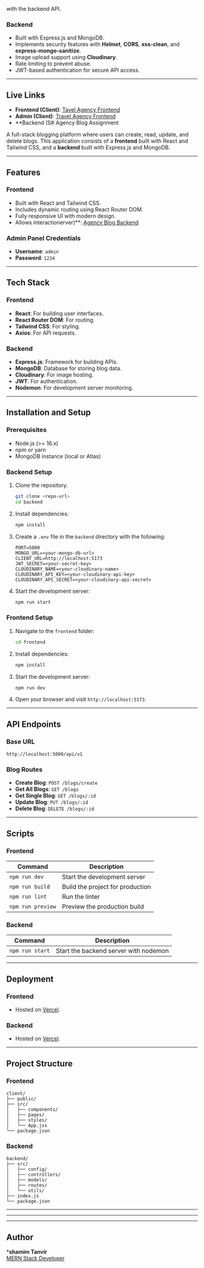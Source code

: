  with the backend API.

### Backend
- Built with Express.js and MongoDB.
- Implements security features with **Helmet**, **CORS**, **xss-clean**, and **express-mongo-sanitize**.
- Image upload support using **Cloudinary**.
- Rate limiting to prevent abuse.
- JWT-based authentication for secure API access.

---

## Live Links

- **Frontend (Client)**: [ Tavel Agency  Frontend](https://travel-project-q5c5.vercel.app)  
- **Admin (Client)**: [ Travel Agency  Frontend](https://travel-project-q5c5.vercel.app/admin/login)  
- **Backend (S# Agency Blog Assignment

A full-stack blogging platform where users can create, read, update, and delete blogs. This application consists of a **frontend** built with React and Tailwind CSS, and a **backend** built with Express.js and MongoDB.

---

## Features

### Frontend
- Built with React and Tailwind CSS.
- Includes dynamic routing using React Router DOM.
- Fully responsive UI with modern design.
- Allows interactionerver)**: [Agency Blog Backend](https://agency-blog-assignment-45ke.vercel.app) 

### Admin Panel Credentials
- **Username**: `admin`  
- **Password**: `1234`  

---

## Tech Stack

### Frontend
- **React**: For building user interfaces.
- **React Router DOM**: For routing.
- **Tailwind CSS**: For styling.
- **Axios**: For API requests.

### Backend
- **Express.js**: Framework for building APIs.
- **MongoDB**: Database for storing blog data.
- **Cloudinary**: For image hosting.
- **JWT**: For authentication.
- **Nodemon**: For development server monitoring.

---

## Installation and Setup

### Prerequisites
- Node.js (>= 16.x)
- npm or yarn
- MongoDB instance (local or Atlas)

### Backend Setup
1. Clone the repository.
   ```bash
   git clone <repo-url>
   cd backend
   ```
2. Install dependencies:
   ```bash
   npm install
   ```
3. Create a `.env` file in the `backend` directory with the following:
   ```env
   PORT=5000
   MONGO_URL=<your-mongo-db-url>
   CLIENT_URL=http://localhost:5173
   JWT_SECRET=<your-secret-key>
   CLOUDINARY_NAME=<your-cloudinary-name>
   CLOUDINARY_API_KEY=<your-cloudinary-api-key>
   CLOUDINARY_API_SECRET=<your-cloudinary-api-secret>
   ```
4. Start the development server:
   ```bash
   npm run start
   ```

### Frontend Setup
1. Navigate to the `frontend` folder:
   ```bash
   cd frontend
   ```
2. Install dependencies:
   ```bash
   npm install
   ```
3. Start the development server:
   ```bash
   npm run dev
   ```
4. Open your browser and visit `http://localhost:5173`.

---

## API Endpoints

### Base URL
`http://localhost:5000/api/v1`

### Blog Routes
- **Create Blog**: `POST /blogs/create`
- **Get All Blogs**: `GET /blogs`
- **Get Single Blog**: `GET /blogs/:id`
- **Update Blog**: `PUT /blogs/:id`
- **Delete Blog**: `DELETE /blogs/:id`

---

## Scripts

### Frontend
| Command        | Description                   |
|----------------|-------------------------------|
| `npm run dev`  | Start the development server  |
| `npm run build`| Build the project for production |
| `npm run lint` | Run the linter                |
| `npm run preview` | Preview the production build |

### Backend
| Command        | Description                   |
|----------------|-------------------------------|
| `npm run start`  | Start the backend server with nodemon |

---

## Deployment

### Frontend
- Hosted on [Vercel](https://www.vercel.com/).

### Backend
- Hosted on [Vercel](https://vercel.com/).

---

## Project Structure

### Frontend
```backend/
client/
├── public/
├── src/
│   ├── components/
│   ├── pages/
│   ├── styles/
│   └── App.jsx
└── package.json
```

### Backend
```
backend/
├── src/
│   ├── config/
│   ├── controllers/
│   ├── models/
│   ├── routes/
│   └── utils/
├── index.js
└── package.json
```

---



---


---

## Author
***shamim Tanvir**  
[MERN Stack Developer](https://github.com/)